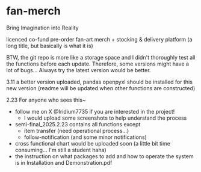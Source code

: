 # fan-merch

Bring Imagination into Reality

licenced co-fund pre-order fan-art merch + stocking & delivery platform
(a long title, but basically is what it is)

BTW, the git repo is more like a storage space and I didn't thoroughly test all the functions before each update. Therefore, some versions might have a lot of bugs... Always try the latest version would be better.

3.11
a better version uploaded, pandas openpyxl should be installed for this new version (readme will be updated when other functions are constructed)

2.23
For anyone who sees this~
- follow me on X @Iridium7735 if you are interested in the project!
    - I would upload some screenshots to help understand the process
- semi-final_2025.2.23 contains all functions except
    - item transfer (need operational process...)
    - follow-notification (and some minor notifications)
- cross functional chart would be uploaded soon (a little bit time consuming... I'm still a student haha)
- the instruction on what packages to add and how to operate the system is in Installation and Demonstration.pdf

